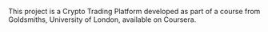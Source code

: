 This project is a Crypto Trading Platform developed as part of a course from Goldsmiths, University of London, available on Coursera.
